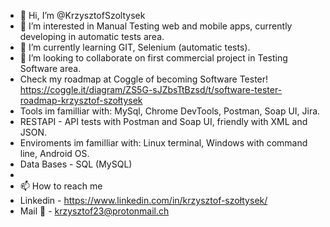 - 👋 Hi, I’m @KrzysztofSzoltysek
- 👀 I’m interested in Manual Testing web and mobile apps, currently developing in automatic tests area.
- 🌱 I’m currently learning GIT, Selenium (automatic tests).
- 💞️ I’m looking to collaborate on first commercial project in Testing Software area.
- Check my roadmap at Coggle of becoming Software Tester! https://coggle.it/diagram/ZS5G-sJZbsTtBzsd/t/software-tester-roadmap-krzysztof-szołtysek
- Tools im familliar with: MySql, Chrome DevTools, Postman, Soap UI, Jira.
- RESTAPI - API tests with Postman and Soap UI, friendly with XML and JSON.
- Enviroments im familliar with: Linux terminal, Windows with command line, Android OS.
- Data Bases - SQL (MySQL)
- 
-  📫 How to reach me
- Linkedin - https://www.linkedin.com/in/krzysztof-szołtysek/
- Mail 📨 - krzysztof23@protonmail.ch




<!---
KrzysztofSzoltysek/KrzysztofSzoltysek is a ✨ special ✨ repository because its `README.md` (this file) appears on your GitHub profile.
You can click the Preview link to take a look at your changes.
--->
